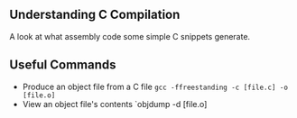 ## Understanding C Compilation ##

A look at what assembly code some simple C snippets generate.

## Useful Commands ##
+ Produce an object file from a C file `gcc -ffreestanding -c [file.c] -o [file.o]`
+ View an object file's contents `objdump -d [file.o]

